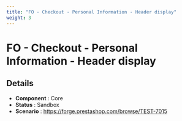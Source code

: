 ```yaml
---
title: "FO - Checkout - Personal Information - Header display"
weight: 3
---
```


# FO - Checkout - Personal Information - Header display
## Details
* **Component** : Core
* **Status** : Sandbox
* **Scenario** : https://forge.prestashop.com/browse/TEST-7015

